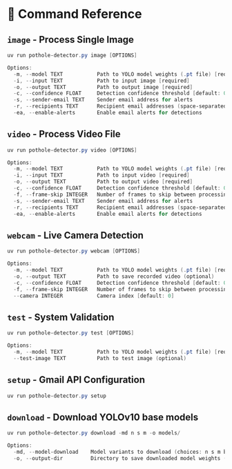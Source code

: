 # 📖 Command Reference

## **`image` - Process Single Image**

```powershell
uv run pothole-detector.py image [OPTIONS]

Options:
  -m, --model TEXT           Path to YOLO model weights (.pt file) [required]
  -i, --input TEXT           Path to input image [required]
  -o, --output TEXT          Path to output image [required]
  -c, --confidence FLOAT     Detection confidence threshold [default: 0.5]
  -s, --sender-email TEXT    Sender email address for alerts
  -r, --recipients TEXT      Recipient email addresses (space-separated string). Default: "anshulgada02@gmail.com"
  -ea, --enable-alerts       Enable email alerts for detections
```

## **`video` - Process Video File**

```powershell
uv run pothole-detector.py video [OPTIONS]

Options:
  -m, --model TEXT           Path to YOLO model weights (.pt file) [required]
  -i, --input TEXT           Path to input video [required]
  -o, --output TEXT          Path to output video [required]
  -c, --confidence FLOAT     Detection confidence threshold [default: 0.5]
  -f, --frame-skip INTEGER   Number of frames to skip between processing [default: 2]
  -s, --sender-email TEXT    Sender email address for alerts
  -r, --recipients TEXT      Recipient email addresses (space-separated). Default: "anshulgada02@gmail.com"
  -ea, --enable-alerts       Enable email alerts for detections
```

## **`webcam` - Live Camera Detection**

```powershell
uv run pothole-detector.py webcam [OPTIONS]

Options:
  -m, --model TEXT           Path to YOLO model weights (.pt file) [required]
  -o, --output TEXT          Path to save recorded video (optional)
  -c, --confidence FLOAT     Detection confidence threshold [default: 0.5]
  -f, --frame-skip INTEGER   Number of frames to skip between processing [default: 2]
  --camera INTEGER           Camera index [default: 0]
```

## **`test` - System Validation**

```powershell
uv run pothole-detector.py test [OPTIONS]

Options:
  -m, --model TEXT           Path to YOLO model weights (.pt file) [required]
  --test-image TEXT          Path to test image (optional)
```

## **`setup` - Gmail API Configuration**

```powershell
uv run pothole-detector.py setup
```

## **`download` - Download YOLOv10 base models**

```powershell
uv run pothole-detector.py download -md n s m -o models/

Options:
  -md, --model-download    Model variants to download (choices: n s m b l x). Provide one or more space-separated.
  -o, --output-dir         Directory to save downloaded model weights (default: models/)
```
